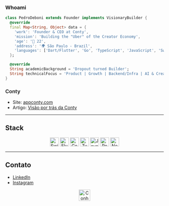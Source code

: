 ### Whoami

```dart
class PedroDeboni extends Founder implements VisionaryBuilder {
  @override
  final Map<String, Object> data = {
    'work': 'Founder & CEO at Conty',
    'mission': 'Building the "Uber" of the Creator Economy',
    'age': '🦅 22',
    'address': '🌍 São Paulo - Brazil',
    'languages': ['Dart/Flutter', 'Go', 'TypeScript', 'JavaScript', 'Swift'],
  };

  @override
  String academicBackground = 'Dropout turned Builder';
  String technicalFocus = 'Product | Growth | Backend/Infra | AI & Creator Economy';
}

```

<h3 style="font-weight:600;">Conty</h3>

- Site: [appconty.com](https://www.appconty.com/)  
- Artigo: [Visão por trás da Conty](https://www.appconty.com/blog/pedro-del-valle-o-fundador-por-tras-da-conty-e-sua-visao-sobre-o-futuro-dos-criadores)  

---

## Stack

<p align="center">
  <img alt="Swift" src="https://img.shields.io/badge/Swift-FA7343?style=flat&logo=swift&logoColor=white&labelColor=111111" height="28"/>
  <img alt="Flutter" src="https://img.shields.io/badge/Flutter-2984f6?style=flat&logo=flutter&logoColor=white&labelColor=111111" height="28"/>
  <img alt="Go" src="https://img.shields.io/badge/Go-00ADD8?style=flat&logo=go&logoColor=white&labelColor=111111" height="28"/>
  <img alt="TypeScript" src="https://img.shields.io/badge/TypeScript-2984f6?style=flat&logo=typescript&logoColor=white&labelColor=111111" height="28"/>
  <img alt="JavaScript" src="https://img.shields.io/badge/JavaScript-F7DF1E?style=flat&logo=javascript&logoColor=111111&labelColor=111111" height="28"/>
  <img alt="Postgres" src="https://img.shields.io/badge/Postgres-336791?style=flat&logo=postgresql&logoColor=white&labelColor=111111" height="28"/>
  <img alt="Next.js" src="https://img.shields.io/badge/Next.js-111111?style=flat&logo=nextdotjs&logoColor=white&labelColor=111111" height="28"/>
</p>


---

## Contato

- [LinkedIn](https://www.linkedin.com/in/pedro-del-valle-conty/)  
- [Instagram](https://www.instagram.com/conty.app)  

<p align="center">
  <a href="https://www.appconty.com/">
    <img alt="Conheça a Conty" src="https://img.shields.io/badge/Conheça%20a%20Conty-2984f6?style=for-the-badge&logo=vercel&logoColor=white&labelColor=111111" height="36"/>
  </a>
</p>
